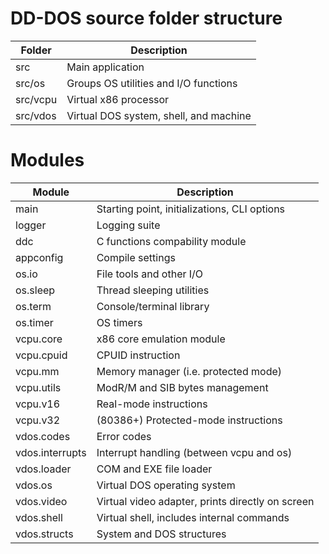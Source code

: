 # DD-DOS source folder structure

| Folder | Description |
|---|---|
| src | Main application |
| src/os | Groups OS utilities and I/O functions |
| src/vcpu | Virtual x86 processor |
| src/vdos | Virtual DOS system, shell, and machine |

# Modules

| Module | Description |
|---|---|
| main | Starting point, initializations, CLI options |
| logger | Logging suite |
| ddc | C functions compability module |
| appconfig | Compile settings |
| os.io | File tools and other I/O |
| os.sleep | Thread sleeping utilities |
| os.term | Console/terminal library |
| os.timer | OS timers |
| vcpu.core | x86 core emulation module |
| vcpu.cpuid | CPUID instruction |
| vcpu.mm | Memory manager (i.e. protected mode) |
| vcpu.utils | ModR/M and SIB bytes management |
| vcpu.v16 | Real-mode instructions |
| vcpu.v32 | (80386+) Protected-mode instructions |
| vdos.codes | Error codes |
| vdos.interrupts | Interrupt handling (between vcpu and os) |
| vdos.loader | COM and EXE file loader |
| vdos.os | Virtual DOS operating system |
| vdos.video | Virtual video adapter, prints directly on screen |
| vdos.shell | Virtual shell, includes internal commands |
| vdos.structs | System and DOS structures |